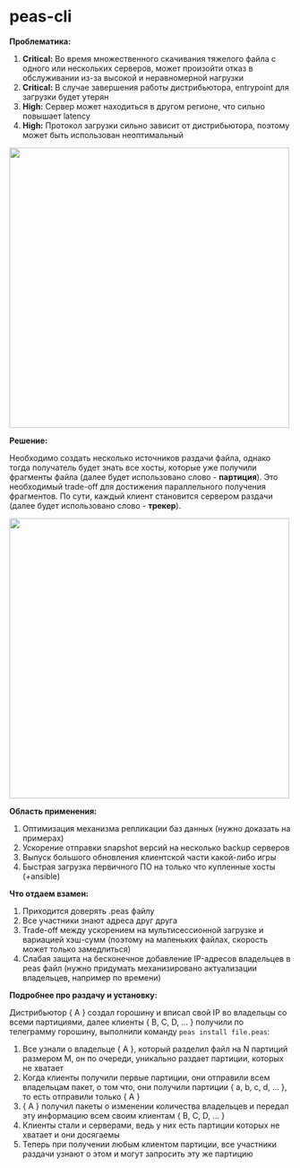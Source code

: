 # peas-cli

**Проблематика:**

1. **Critical:** Во время множественного скачивания тяжелого файла с одного или нескольких серверов, может произойти отказ в обслуживании из-за высокой и неравномерной нагрузки
2. **Critical:** В случае завершения работы дистрибьютора, entrypoint для загрузки будет утерян
3. **High:** Сервер может находиться в другом регионе, что сильно повышает latency
4. **High:** Протокол загрузки сильно зависит от дистрибьютора, поэтому может быть использован неоптимальный

<img src="https://user-images.githubusercontent.com/42806772/232248325-082f44df-d2e4-4f5c-b4c0-e0862b7ea90a.png" width="500">

**Решение:**

Необходимо создать несколько источников раздачи файла, однако тогда получатель будет знать все хосты, которые уже получили фрагменты файла (далее будет использовано слово - **партиция**). Это необходимый trade-off для достижения параллельного получения фрагментов. По сути, каждый клиент становится сервером раздачи (далее будет использовано слово - **трекер**). 

<img src="https://user-images.githubusercontent.com/42806772/232248309-52c1e6de-1f58-42d6-910c-a00761f0bec3.png" width="500">

**Область применения:**

1. Оптимизация механизма репликации баз данных (нужно доказать на примерах)
2. Ускорение отправки snapshot версий на несколько backup серверов
3. Выпуск большого обновления клиентской части какой-либо игры
4. Быстрая загрузка первичного ПО на только что купленные хосты (+ansible)

**Что отдаем взамен:**

1. Приходится доверять .peas файлу
2. Все участники знают адреса друг друга
3. Trade-off между ускорением на мультисессионной загрузке и вариацией хэш-сумм (поэтому на маленьких файлах, скорость может только замедлиться) 
4. Слабая защита на бесконечное добавление IP-адресов владельцев в peas файл (нужно придумать механизировано актуализации владельцев, например по времени)

**Подробнее про раздачу и установку:**

Дистрибьютор { A } создал горошину и вписал свой IP во владельцы со всеми партициями, далее клиенты { B, C, D, … } получили по телеграмму горошину, выполнили команду ```peas install file.peas```:

1. Все узнали о владельце { A }, который разделил файл на N партиций размером M, он по очереди, уникально раздает партиции, которых не хватает 
2. Когда клиенты получили первые партиции, они отправили всем владельцам пакет, о том что, они получили партиции { a, b, c, d, … },  то есть отправили только { A }
3. { A } получил пакеты о изменении количества владельцев и передал эту информацию всем своим клиентам { B, C, D, … }
4. Клиенты стали и серверами, ведь у них есть партиции которых не хватает и они досягаемы
5. Теперь при получении любым клиентом партиции, все участники раздачи узнают о этом и могут запросить эту же партицию
